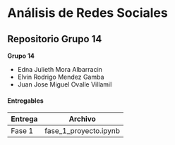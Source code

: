 # Análisis de Redes Sociales
## Repositorio Grupo 14
**Grupo 14**
- Edna Julieth Mora Albarracin
- Elvin Rodrigo Mendez Gamba
- Juan Jose Miguel Ovalle Villamil
#### Entregables

| Entrega | Archivo                   |
|---------|---------------------------|
| Fase 1  | fase_1_proyecto.ipynb     |
